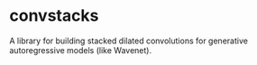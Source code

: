 # convstacks

A library for building stacked dilated convolutions for generative autoregressive models (like Wavenet).




